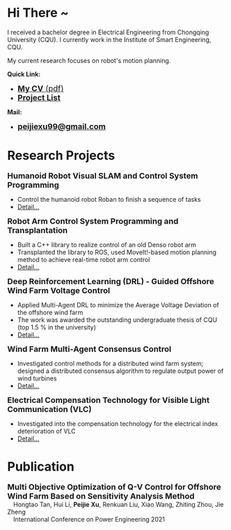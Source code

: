 <script>
var _hmt = _hmt || [];
(function() {
  var hm = document.createElement("script");
  hm.src = "https://hm.baidu.com/hm.js?7b209b2fdcb7fe3b26b9d3bfdaef9479";
  var s = document.getElementsByTagName("script")[0]; 
  s.parentNode.insertBefore(hm, s);
})();
</script>

# Hi There ~

I received a bachelor degree in Electrical Engineering from Chongqing University (CQU). I currently work in the Institute of Smart Engineering, CQU.
  
My current research focuses on robot's motion planning. 

**Quick Link:**
* <a href="CV_ECE_Xu,Peijei.pdf" target="Peijie Xu's CV" ><font size=4> <b>My CV</b> (pdf)</font></a>
* <a href="Projects_Details/Projects_index.html"> <font size=4> <b>Project List</b></font> </a>

**Mail:** 
* <font size=4> <b>peijiexu99@gmail.com</b></font> 
  



  
# Research Projects

<font size=4> <b>Humanoid Robot Visual SLAM and Control System Programming</b> </font>  

* Control the humanoid robot Roban to finish a sequence of tasks 
* <a href="Projects_Details/4_Roban.html" target="_blank_" >Detail...</a>

<font size=4> <b>Robot Arm Control System Programming and Transplantation</b> </font>  

* Built a C++ library to realize control of an old Denso robot arm
* Transplanted the library to ROS, used MoveIt!-based motion planning method to achieve real-time robot arm control
* <a href="Projects_Details/5_arm.html" target="_blank_" >Detail...</a>

<font size=4> <b>Deep Reinforcement Learning (DRL) - Guided Offshore Wind Farm Voltage Control</b> </font>  

* Applied Multi-Agent DRL to minimize the Average Voltage Deviation of the offshore wind farm
* The work was awarded the outstanding undergraduate thesis of CQU (top 1.5 % in the university)
* <a href="Projects_Details/1_underguaduate_thesis.html" target="_blank_" >Detail...</a>
  
<font size=4> <b>Wind Farm Multi-Agent Consensus Control</b> </font>  

* Investigated control methods for a distributed wind farm system; designed a distributed consensus algorithm to regulate output power of wind turbines
* <a href="Projects_Details/2_consensus_control.html" target="_blank_" >Detail...</a>
  
<font size=4> <b>Electrical Compensation Technology for Visible Light Communication (VLC)</b></font>  

* Investigated into the compensation technology for the electrical index deterioration of VLC
* <a href="Projects_Details/3_VLC.html" target="_blank_" >Detail...</a>
  


# Publication

<font size=4> <b>Multi Objective Optimization of Q-V Control for Offshore Wind Farm Based on Sensitivity Analysis Method</b></font>  
&emsp;Hongtao Tan, Hui Li, **Peijie Xu**, Renkuan Liu, Xiao Wang, Zhiting Zhou, Jie Zheng  
&emsp;International Conference on Power Engineering 2021

